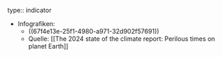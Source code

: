 type:: indicator

- Infografiken:
	- ((67f4e13e-25f1-4980-a971-32d902f57691))
	- Quelle: [[The 2024 state of the climate report: Perilous times on planet Earth]]